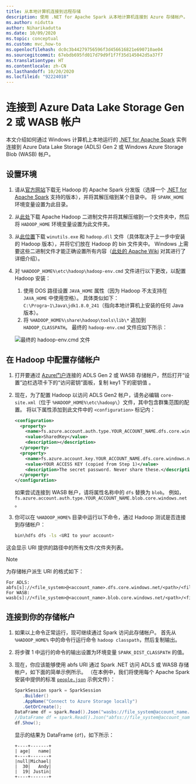 ```yaml
---
title: 从本地计算机连接到远程存储
description: 使用 .NET for Apache Spark 从本地计算机连接到 Azure 存储帐户。
ms.author: nidutta
author: Niharikadutta
ms.date: 10/09/2020
ms.topic: conceptual
ms.custom: mvc,how-to
ms.openlocfilehash: dc0c3b44279756596f3d456616821e690710ae04
ms.sourcegitcommit: 67ebdb695fd017d79d9f1f7f35d145042d5a37f7
ms.translationtype: HT
ms.contentlocale: zh-CN
ms.lasthandoff: 10/20/2020
ms.locfileid: "92224018"
---
```

# <a name="connect-to-azure-data-lake-storage-gen-2-or-wasb-account"></a>连接到 Azure Data Lake Storage Gen 2 或 WASB 帐户

本文介绍如何通过 Windows 计算机上本地运行的 [.NET for Apache Spark](https://github.com/dotnet/spark) 实例连接到 Azure Data Lake Storage (ADLS) Gen 2 或 Windows Azure Storage Blob (WASB) 帐户。

## <a name="set-up-the-environment"></a>设置环境

1. 请从[官方网站](https://archive.apache.org/dist/spark/)下载无 Hadoop 的 Apache Spark 分发版（选择一个 [.NET for Apache Spark](https://github.com/dotnet/spark#supported-apache-spark) 支持的版本），并将其解压缩到某个目录中。 将 `SPARK_HOME` 环境变量设置为此目录。
2. 从[此处](http://hadoop.apache.org/releases.html)下载 Apache Hadoop 二进制文件并将其解压缩到一个文件夹中，然后将 `HADOOP_HOME` 环境变量设置为此文件夹。
3. 从[此位置](https://github.com/cdarlint/winutils)下载 `winutils.exe` 和 `hadoop.dll` 文件（具体取决于上一步中安装的 Hadoop 版本），并将它们放在 Hadoop 的 bin 文件夹中。 Windows 上需要这些二进制文件才能正确设置所有内容（[此处的 Apache Wiki](https://cwiki.apache.org/confluence/display/HADOOP2/WindowsProblems) 对其进行了详细介绍）。
4. 对 `%HADOOP_HOME%\etc\hadoop\hadoop-env.cmd` 文件进行以下更改，以配置 Hadoop 安装：
    1. 使用 DOS 路径设置 `JAVA_HOME` 属性（因为 Hadoop 不太支持在 `JAVA_HOME` 中使用空格）。 具体类似如下：`C:\Progra~1\Java\jdk1.8.0_241`（指向本地计算机上安装的任何 Java 版本）。
    2. 将 `%HADOOP_HOME%\share\hadoop\tools\lib\*` 追加到 `HADOOP_CLASSPATH`。
    最终的 `hadoop-env.cmd` 文件应如下所示：

    ![最终的 hadoop-env.cmd 文件](./media/connect-external-sources/hadoop-env.png)

## <a name="configure-your-storage-account-in-hadoop"></a>在 Hadoop 中配置存储帐户

1. 打开要通过 [Azure门户](https://portal.azure.com)连接的 ADLS Gen 2 或 WASB 存储帐户，然后打开“设置”边栏选项卡下的“访问密钥”面板，复制 key1 下的密钥值  。
2. 现在，为了配置 Hadoop 以访问 ADLS Gen2 帐户，请务必编辑 `core-site.xml`（位于 `%HADOOP_HOME%\etc\hadoop\`）文件，其中包含群集范围的配置。 将以下属性添加到此文件中的 `<configuration>` 标记内：

    ```xml
    <configuration>
      <property>
        <name>fs.azure.account.auth.type.YOUR_ACCOUNT_NAME.dfs.core.windows.net</name>
        <value>SharedKey</value>
        <description></description>
      </property>
      <property>
        <name>fs.azure.account.key.YOUR_ACCOUNT_NAME.dfs.core.windows.net</name>
        <value>YOUR ACCESS KEY (copied from Step 1)</value>
        <description>The secret password. Never share these.</description>
      </property>
    </configuration>
    ```

    如果尝试连接到 WASB 帐户，请将属性名称中的 `dfs` 替换为 `blob`。 例如，`fs.azure.account.auth.type.YOUR_ACCOUNT_NAME.blob.core.windows.net`。
3. 你可以在 `%HADOOP_HOME%` 目录中运行以下命令，通过 Hadoop 测试是否连接到存储帐户：

    ```bash
    bin\hdfs dfs -ls <URI to your account>
    ```

这会显示 URI 提供的路径中的所有文件/文件夹列表。

> [!NOTE]
> 为存储帐户派生 URI 的格式如下：
>
> ```
> For ADLS: abfs[s]://<file_system>@<account_name>.dfs.core.windows.net/<path>/<file_name>
> For WASB: wasb[s]://<file_system>@<account_name>.blob.core.windows.net/<path>/<file_name>
> ```

## <a name="connect-to-your-storage-account"></a>连接到你的存储帐户

1. 如果以上命令正常运行，现可继续通过 Spark 访问此存储帐户。 首先从 `%HADOOP_HOME%` 中的命令行运行命令 `hadoop classpath`，然后复制输出。
2. 将步骤 1 中运行的命令的输出设置为环境变量 `SPARK_DIST_CLASSPATH` 的值。
3. 现在，你应该能够使用 abfs URI 通过 Spark .NET 访问 ADLS 或 WASB 存储帐户，如下面的简单示例所示。 （在本例中，我们将使用每个 Apache Spark 安装中提供的标准 [`people.json`](https://github.com/apache/spark/blob/master/examples/src/main/resources/people.json) 示例文件）：

    ```csharp
    SparkSession spark = SparkSession
       .Builder()
       .AppName("Connect to Azure Storage locally")
       .GetOrCreate();
    DataFrame df = spark.Read().Json("wasbs://file_system@account_name.blob.core.windows.net/path/people.json");
    //DataFrame df = spark.Read().Json("abfss://file_system@account_name.dfs.core.windows.net/path/file.json");
    df.Show();
    ```

    显示的结果为 DataFrame (`df`)，如下所示：

    ```text
    +----+-------+
    | age|   name|
    +----+-------+
    |null|Michael|
    |  30|   Andy|
    |  19| Justin|
    +----+-------+
    ```
